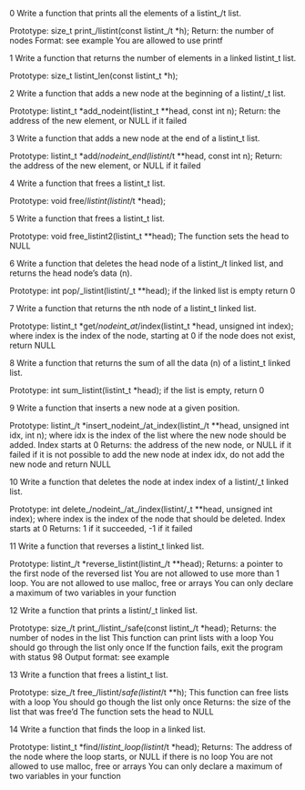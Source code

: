 0 Write a function that prints all the elements of a listint_/t list.

Prototype: size_t print_/listint(const listint_/t *h);
Return: the number of nodes
Format: see example
You are allowed to use printf

1 Write a function that returns the number of elements in a linked listint_t list.

Prototype: size_t listint_len(const listint_t *h);


2 Write a function that adds a new node at the beginning of a listint/_t list.

Prototype: listint_t *add_nodeint(listint_t **head, const int n);
Return: the address of the new element, or NULL if it failed

3 Write a function that adds a new node at the end of a listint_t list.

Prototype: listint_t *add/_nodeint_end(listint_/t **head, const int n);
Return: the address of the new element, or NULL if it failed

4 Write a function that frees a listint_t list.

Prototype: void free/_listint(listint_/t *head);

5 Write a function that frees a listint_t list.

Prototype: void free_listint2(listint_t **head);
The function sets the head to NULL

6 Write a function that deletes the head node of a listint_/t linked list, and returns the head node’s data (n).

Prototype: int pop/_listint(listint/_t **head);
if the linked list is empty return 0

7 Write a function that returns the nth node of a listint_t linked list.

Prototype: listint_t *get/_nodeint_at_/index(listint_t *head, unsigned int index);
where index is the index of the node, starting at 0
if the node does not exist, return NULL

8 Write a function that returns the sum of all the data (n) of a listint_t linked list.

Prototype: int sum_listint(listint_t *head);
if the list is empty, return 0

9 Write a function that inserts a new node at a given position.

Prototype: listint_/t *insert_nodeint_/at_index(listint_/t **head, unsigned int idx, int n);
where idx is the index of the list where the new node should be added. Index starts at 0
Returns: the address of the new node, or NULL if it failed
if it is not possible to add the new node at index idx, do not add the new node and return NULL

10 Write a function that deletes the node at index index of a listint/_t linked list.

Prototype: int delete_/nodeint_/at_/index(listint/_t **head, unsigned int index);
where index is the index of the node that should be deleted. Index starts at 0
Returns: 1 if it succeeded, -1 if it failed

11 Write a function that reverses a listint_t linked list.

Prototype: listint_/t *reverse_listint(listint_/t **head);
Returns: a pointer to the first node of the reversed list
You are not allowed to use more than 1 loop.
You are not allowed to use malloc, free or arrays
You can only declare a maximum of two variables in your function

12 Write a function that prints a listint/_t linked list.

Prototype: size_/t print_/listint_/safe(const listint_/t *head);
Returns: the number of nodes in the list
This function can print lists with a loop
You should go through the list only once
If the function fails, exit the program with status 98
Output format: see example

13 Write a function that frees a listint_t list.

Prototype: size_/t free_/listint/_safe(listint_/t **h);
This function can free lists with a loop
You should go though the list only once
Returns: the size of the list that was free’d
The function sets the head to NULL

14 Write a function that finds the loop in a linked list.

Prototype: listint_t *find/_listint_loop(listint_/t *head);
Returns: The address of the node where the loop starts, or NULL if there is no loop
You are not allowed to use malloc, free or arrays
You can only declare a maximum of two variables in your function
